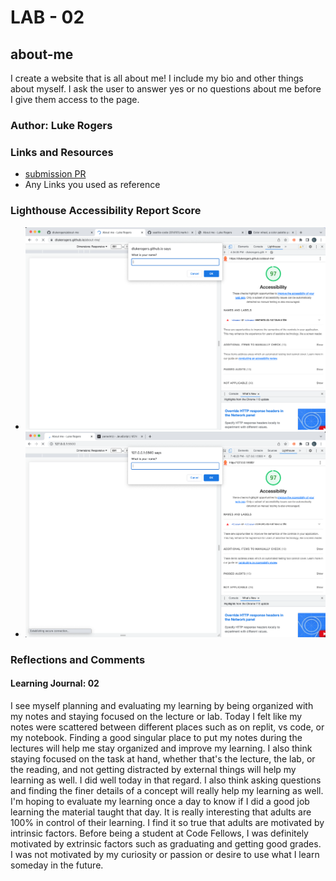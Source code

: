 # LAB - 02

## about-me

I create a website that is all about me! I include my bio and other things about myself. I ask the user to answer yes or no questions about me before I give them access to the page.

### Author: Luke Rogers

### Links and Resources

* [submission PR](http://xyz.com)
* Any Links you used as reference

### Lighthouse Accessibility Report Score

* ![Lighthouse report - Lab 2](/img/Lighthouse-report-lab2.png "Lighthouse report - Lab 2")
* ![Lighthouse report - Lab 3](/img/Lighthouse-report-lab3.png "Lighthouse report - Lab 3")

### Reflections and Comments

#### Learning Journal: 02

I see myself planning and evaluating my learning by being organized with my notes and staying focused on the lecture or lab. Today I felt like my notes were scattered between different places such as on replit, vs code, or my notebook. Finding a good singular place to put my notes during the lectures will help me stay organized and improve my learning. I also think staying focused on the task at hand, whether that's the lecture, the lab, or the reading, and not getting distracted by external things will help my learning as well. I did well today in that regard. I also think asking questions and finding the finer details of a concept will really help my learning as well. I'm hoping to evaluate my learning once a day to know if I did a good job learning the material taught that day. It is really interesting that adults are 100% in control of their learning. I find it so true that adults are motivated by intrinsic factors. Before being a student at Code Fellows, I was definitely motivated by extrinsic factors such as graduating and getting good grades. I was not motivated by my curiosity or passion or desire to use what I learn someday in the future.  
